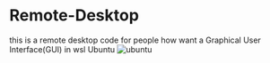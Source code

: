 # Remote-Desktop
this is a remote desktop code for people how want a Graphical User Interface(GUI)
in wsl Ubuntu ![ubuntu](https://user-images.githubusercontent.com/109340549/179357927-47efce11-4f32-4b28-bac2-f14e0d5f728d.png)
